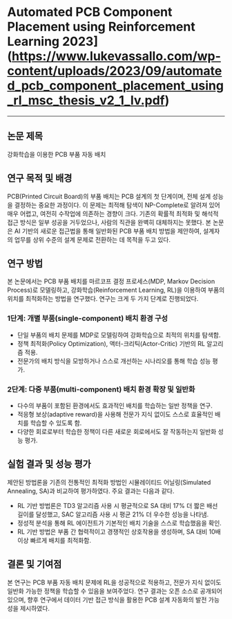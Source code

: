 # Automated PCB Component Placement using Reinforcement Learning 2023](https://www.lukevassallo.com/wp-content/uploads/2023/09/automated_pcb_component_placement_using_rl_msc_thesis_v2_1_lv.pdf)

---

## 논문 제목
강화학습을 이용한 PCB 부품 자동 배치

## 연구 목적 및 배경
PCB(Printed Circuit Board)의 부품 배치는 PCB 설계의 첫 단계이며, 전체 설계 성능을 결정하는 중요한 과정이다. 이 문제는 최적해 탐색이 NP-Complete로 알려져 있어 매우 어렵고, 여전히 수작업에 의존하는 경향이 크다. 기존의 확률적 최적화 및 해석적 접근 방식은 일부 성공을 거두었으나, 사람의 직관을 완벽히 대체하지는 못했다. 본 논문은 AI 기반의 새로운 접근법을 통해 일반화된 PCB 부품 배치 방법을 제안하여, 설계자의 업무를 상위 수준의 설계 문제로 전환하는 데 목적을 두고 있다.

## 연구 방법
본 논문에서는 PCB 부품 배치를 마르코프 결정 프로세스(MDP, Markov Decision Process)로 모델링하고, 강화학습(Reinforcement Learning, RL)을 이용하여 부품의 위치를 최적화하는 방법을 연구했다. 연구는 크게 두 가지 단계로 진행되었다.

### 1단계: 개별 부품(single-component) 배치 환경 구성
- 단일 부품의 배치 문제를 MDP로 모델링하여 강화학습으로 최적의 위치를 탐색함.
- 정책 최적화(Policy Optimization), 액터-크리틱(Actor-Critic) 기반의 RL 알고리즘 적용.
- 전문가의 배치 방식을 모방하거나 스스로 개선하는 시나리오를 통해 학습 성능 평가.

### 2단계: 다중 부품(multi-component) 배치 환경 확장 및 일반화
- 다수의 부품이 포함된 환경에서도 효과적인 배치를 학습하는 일반 정책을 연구.
- 적응형 보상(adaptive reward)을 사용해 전문가 지식 없이도 스스로 효율적인 배치를 학습할 수 있도록 함.
- 다양한 회로로부터 학습한 정책이 다른 새로운 회로에서도 잘 작동하는지 일반화 성능 평가.

## 실험 결과 및 성능 평가
제안된 방법론을 기존의 전통적인 최적화 방법인 시뮬레이티드 어닐링(Simulated Annealing, SA)과 비교하여 평가하였다. 주요 결과는 다음과 같다.

- RL 기반 방법론은 TD3 알고리즘 사용 시 평균적으로 SA 대비 17% 더 짧은 배선 길이를 달성했고, SAC 알고리즘 사용 시 평균 21% 더 우수한 성능을 나타냄.
- 정성적 분석을 통해 RL 에이전트가 기본적인 배치 기술을 스스로 학습했음을 확인.
- RL 기반 방법은 부품 간 협력적이고 경쟁적인 상호작용을 생성하며, SA 대비 10배 이상 빠르게 배치를 최적화함.

## 결론 및 기여점
본 연구는 PCB 부품 자동 배치 문제에 RL을 성공적으로 적용하고, 전문가 지식 없이도 일반화 가능한 정책을 학습할 수 있음을 보여주었다. 연구 결과는 오픈 소스로 공개되어 있으며, 향후 연구에서 데이터 기반 접근 방식을 활용한 PCB 설계 자동화의 발전 가능성을 제시하였다.

